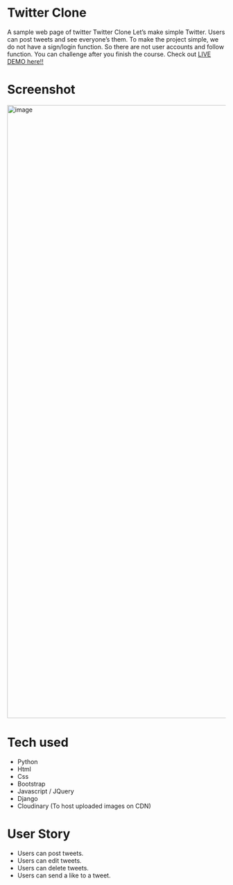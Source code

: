 # Twitter Clone
A sample web page of twitter
Twitter Clone
Let’s make simple Twitter. Users can post tweets and see everyone’s them.
To make the project simple, we do not have a sign/login function.
So there are not user accounts and follow function. You can challenge after you finish the course.
Check out [LIVE DEMO here!!](https://jitwitterclone.herokuapp.com/)
# Screenshot
<img width="1413" alt="image" src="https://user-images.githubusercontent.com/49615544/185538414-49a2c37c-ca77-455f-84cf-28c17a5ac2ed.png">

# Tech used
* Python
* Html
* Css
* Bootstrap
* Javascript / JQuery
* Django
* Cloudinary (To host uploaded images on CDN)
# User Story
* Users can post tweets.
* Users can edit tweets.
* Users can delete tweets.
* Users can send a like to a tweet.

